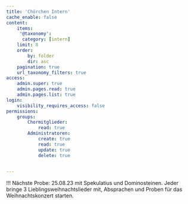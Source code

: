 ```yaml
---
title: 'Chörchen Intern'
cache_enable: false
content:
    items:
     '@taxonomy':
      category: [intern]    
    limit: 8
    order:
        by: folder
        dir: asc
    pagination: true
    url_taxonomy_filters: true
access:
    admin.super: true
    admin.pages.read: true
    admin.pages.list: true
login:
    visibility_requires_access: false
permissions:
    groups:
        Chormitglieder:
            read: true
        Administratoren:
            create: true
            read: true
            update: true
            delete: true

    
---
```


!!! Nächste Probe: 25.08.23 mit Spekulatius und Dominosteinen.  Jeder bringe 3 Lieblingsweihnachtslieder mit, Absprachen und Proben für das Weihnachtskonzert starten.